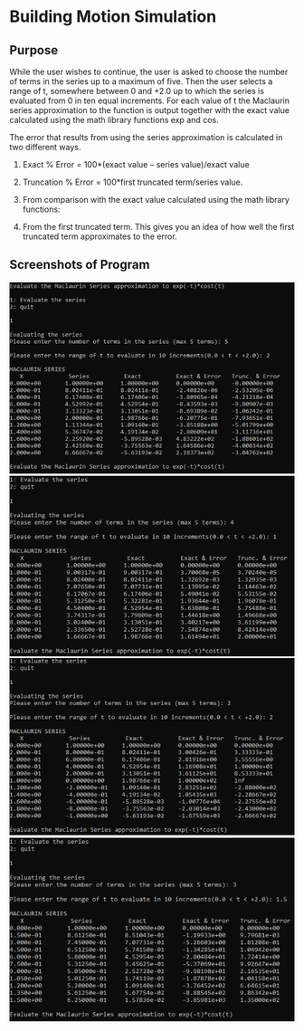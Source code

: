# Building Motion Simulation

## Purpose
While the user wishes to continue, the user is asked to choose the number of terms in the
series up to a maximum of five. Then the user selects a range of t, somewhere between 0 and +2.0 up to which the series is
evaluated from 0 in ten equal increments. For each value of t the Maclaurin series approximation to the function is output together with the exact value calculated using the math library functions exp and cos. 

The error that results from using the series approximation is calculated in two different ways.
1. Exact % Error = 100*(exact value – series value)/exact value
1. Truncation % Error = 100*first truncated term/series value.


1. From comparison with the exact value calculated using the math library functions:
2. From the first truncated term. This gives you an idea of how well the first truncated term
approximates to the error.


## Screenshots of Program
![Assign 1 Image 1](https://github.com/AhmedAfzal5/CST8233-Numerical-Computing/blob/master/Assignment%201/Screenshots/assign1-img1.PNG)
![Assign 1 Image 2](https://github.com/AhmedAfzal5/CST8233-Numerical-Computing/blob/master/Assignment%201/Screenshots/assign1-img2.PNG)
![Assign 1 Image 3](https://github.com/AhmedAfzal5/CST8233-Numerical-Computing/blob/master/Assignment%201/Screenshots/assign1-img3.PNG)
![Assign 1 Image 4](https://github.com/AhmedAfzal5/CST8233-Numerical-Computing/blob/master/Assignment%201/Screenshots/assign1-img4.PNG)
